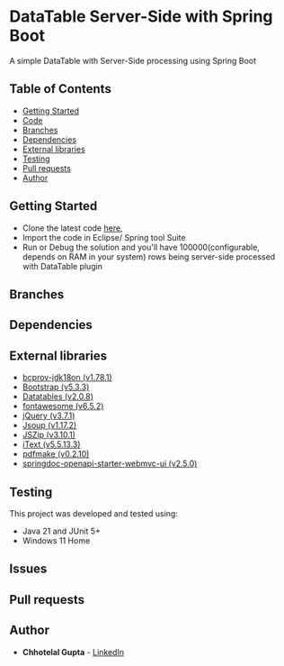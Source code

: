# DataTable Server-Side with Spring Boot

A simple DataTable with Server-Side processing using Spring Boot

## Table of Contents

* [Getting Started](#getting-started)
* [Code](https://github.com/guptachhotelal/DTGrid)
* [Branches](#branches)
* [Dependencies](#dependencies)
* [External libraries](#external-libraries)
* [Testing](#testing)
* [Pull requests](#pull-requests)
* [Author](#author)

## Getting Started

* Clone the latest code [here](https://github.com/guptachhotelal/DTGrid),
* Import the code in Eclipse/ Spring tool Suite
* Run or Debug the solution and you'll have 100000(configurable, depends on RAM in your system) rows being server-side processed with DataTable plugin

## Branches

## Dependencies

## External libraries

* [bcprov-jdk18on (v1.78.1)](https://www.bouncycastle.org/java.html)
* [Bootstrap (v5.3.3)](https://getbootstrap.com/)
* [Datatables (v2.0.8)](https://datatables.net/)
* [fontawesome (v6.5.2)](https://fontawesome.com)
* [jQuery (v3.7.1)](https://jquery.com/)
* [Jsoup (v1.17.2)](https://jsoup.org/)
* [JSZip (v3.10.1)](https://stuk.github.io/jszip/)
* [iText (v5.5.13.3)](https://itextpdf.com/products/itext-5-legacy)
* [pdfmake (v0.2.10)](pdfmake.org)
* [springdoc-openapi-starter-webmvc-ui (v2.5.0)](https://springdoc.org/)


## Testing

This project was developed and tested using:

* Java 21 and JUnit 5+
* Windows 11 Home

## Issues

## Pull requests

## Author

* **Chhotelal Gupta** - [LinkedIn](https://www.linkedin.com/in/guptachhotelal)
